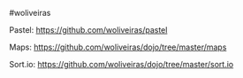 #woliveiras

Pastel: https://github.com/woliveiras/pastel

Maps: https://github.com/woliveiras/dojo/tree/master/maps

Sort.io: https://github.com/woliveiras/dojo/tree/master/sort.io
